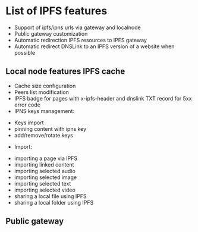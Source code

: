 # List of IPFS features

- Support of ipfs/ipns urls via gateway and localnode
- Public gateway customization
- Automatic redirection IPFS resources to IPFS gateway
- Automatic redirect DNSLink to an IPFS version of a website when possible

## Local node features IPFS cache
- Cache size configuration
- Peers list modification
- IPFS badge for pages with x-ipfs-header and dnslink TXT record for 5xx error code
- IPNS keys management:
* Keys import
* pinning content with ipns key
* add/remove/rotate keys

- Import:
* importing a page via IPFS
* importing linked content
* importing selected audio
* importing selected image
* importing selected text
* importing selected video
* sharing a local file using IPFS
* sharing a local folder using IPFS

## Public gateway